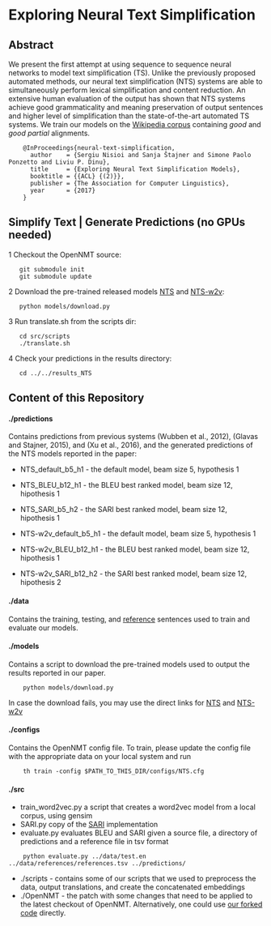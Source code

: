 # Exploring Neural Text Simplification

## Abstract
We present the first attempt at using sequence to sequence neural networks to model text simplification (TS). Unlike the previously proposed automated methods, our neural text simplification (NTS) systems are able to simultaneously perform lexical simplification and content reduction. An extensive human evaluation of the output has shown that NTS systems achieve good grammaticality and meaning preservation of output sentences and higher level of simplification than the state-of-the-art automated TS systems. We train our models on the [Wikipedia corpus](http://ssli.ee.washington.edu/tial/projects/simplification) containing _good_ and _good partial_ alignments.
```
	@InProceedings{neural-text-simplification,
	  author    = {Sergiu Nisioi and Sanja Štajner and Simone Paolo Ponzetto and Liviu P. Dinu},
	  title     = {Exploring Neural Text Simplification Models},
	  booktitle = {{ACL} {(2)}},
	  publisher = {The Association for Computer Linguistics},
	  year      = {2017}
	}
```

## Simplify Text | Generate Predictions (no GPUs needed)
1 Checkout the OpenNMT source:
```
   git submodule init
   git submodule update
```
2 Download the pre-trained released models [NTS]() and [NTS-w2v]():
```
   python models/download.py
```
3 Run translate.sh from the scripts dir:
```
   cd src/scripts
   ./translate.sh
```
4 Check your predictions in the results directory:
```
   cd ../../results_NTS
```

## Content of this Repository
#### ./predictions
Contains predictions from previous systems (Wubben et al., 2012), (Glavas and Stajner, 2015), and (Xu et al., 2016), and the generated predictions of the NTS models reported in the paper:
- NTS_default_b5_h1 - the default model, beam size 5, hypothesis 1
- NTS_BLEU_b12_h1 - the BLEU best ranked model, beam size 12, hipothesis 1
- NTS_SARI_b5_h2 - the SARI best ranked model, beam size 12, hipothesis 1

- NTS-w2v_default_b5_h1 - the default model, beam size 5, hypothesis 1
- NTS-w2v_BLEU_b12_h1 - the BLEU best ranked model, beam size 12, hipothesis 1
- NTS-w2v_SARI_b12_h2 - the SARI best ranked model, beam size 12, hipothesis 2

#### ./data 
Contains the training, testing, and [reference](https://github.com/cocoxu/simplification) sentences used to train and evaluate our models.

#### ./models
Contains a script to download the pre-trained models used to output the results reported in our paper.  
```
	python models/download.py
```
In case the download fails, you may use the direct links for [NTS](https://drive.google.com/file/d/0B_pjS_ZjPfT9QjFsZThCU0xUTnM) and [NTS-w2v](https://drive.google.com/file/d/0B_pjS_ZjPfT9U1pJNy1UdV9nNk0)

#### ./configs
Contains the OpenNMT config file. To train, please update the config file with the appropriate data on your local system and run 
```
	th train -config $PATH_TO_THIS_DIR/configs/NTS.cfg
```
#### ./src 
- train_word2vec.py a script that creates a word2vec model from a local corpus, using gensim
- SARI.py copy of the [SARI](https://github.com/cocoxu/simplification) implementation
- evaluate.py evaluates BLEU and SARI given a source file, a directory of predictions and a reference file in tsv format
```
	python evaluate.py ../data/test.en ../data/references/references.tsv ../predictions/
```	
- ./scripts - contains some of our scripts that we used to preprocess the data, output translations, and create the concatenated embeddings
- ./OpenNMT - the patch with some changes that need to be applied to the latest checkout of OpenNMT. 
Alternatively, one could use [our forked code](https://github.com/senisioi/OpenNMT/) directly.
